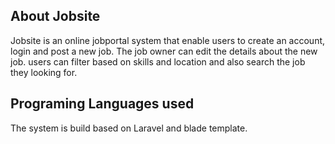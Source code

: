 
## About Jobsite

Jobsite is an online jobportal system that enable users to create an account, login and post a new job. The job owner can edit the details about the new job. 
users can filter based on skills and location and also search the job they looking for. 



## Programing Languages used 
The system is build based on Laravel and blade template. 
